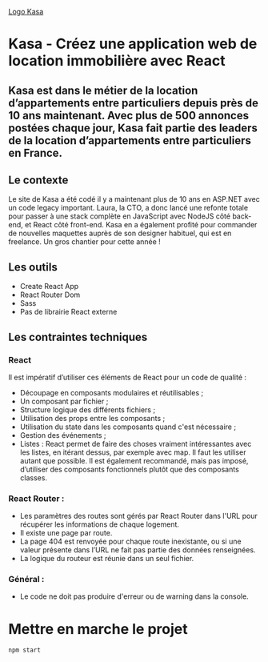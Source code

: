 
[Logo Kasa](https://github.com/StephanieCarmans/Projet7/blob/main/src/assets/.LOGO-1.png)

# Kasa - Créez une application web de location immobilière avec React
Kasa est dans le métier de la location d’appartements entre particuliers depuis près de 10 ans maintenant. Avec plus de 500 annonces postées chaque jour, Kasa fait partie des leaders de la location d’appartements entre particuliers en France.
-------

## Le contexte
Le site de Kasa a été codé il y a maintenant plus de 10 ans en ASP.NET avec un code legacy important. Laura, la CTO, a donc lancé une refonte totale pour passer à une stack complète en JavaScript avec NodeJS côté back-end, et React côté front-end. Kasa en a également profité pour commander de nouvelles maquettes auprès de son designer habituel, qui est en freelance. Un gros chantier pour cette année !

## Les outils
* Create React App
* React Router Dom
* Sass
* Pas de librairie React externe

## Les contraintes techniques
### React
Il est impératif d’utiliser ces éléments de React pour un code de qualité :
* Découpage en composants modulaires et réutilisables ;
* Un composant par fichier ;
* Structure logique des différents fichiers ;
* Utilisation des props entre les composants ;
* Utilisation du state dans les composants quand c'est nécessaire ;
* Gestion des événements ;
* Listes : React permet de faire des choses vraiment intéressantes avec les listes, en itérant dessus, par exemple avec map. Il faut les utiliser autant que possible.
Il est également recommandé, mais pas imposé, d’utiliser des composants fonctionnels plutôt que des composants classes.

### React Router :
* Les paramètres des routes sont gérés par React Router dans l'URL pour récupérer les informations de chaque logement.
* Il existe une page par route.
* La page 404 est renvoyée pour chaque route inexistante, ou si une valeur présente dans l’URL ne fait pas partie des données renseignées.
* La logique du routeur est réunie dans un seul fichier.

### Général :
* Le code ne doit pas produire d'erreur ou de warning dans la console.

 # Mettre en marche le projet
 `npm start`